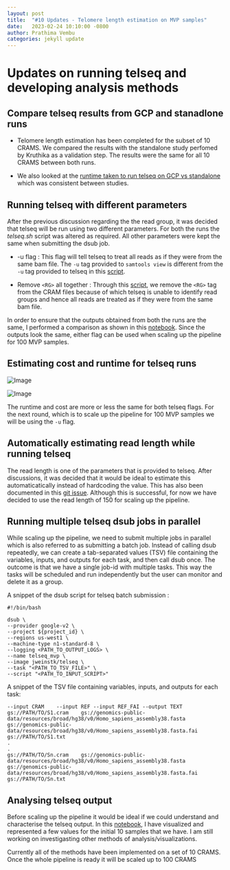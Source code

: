 ```yaml
---
layout: post
title:  "#10 Updates - Telomere length estimation on MVP samples"
date:   2023-02-24 10:10:00 -0800
author: Prathima Vembu 
categories: jekyll update
---
```

# Updates on running telseq and developing analysis methods

## Compare telseq results from GCP and stanadlone runs   
- Telomere length estimation has been completed for the subset of 10 CRAMS. We compared the results with the standalone study perfomed by Kruthika as a validation step. The results were the same for all 10 CRAMS between both runs. 

- We also looked at the [runtime taken to run telseq on GCP vs standalone](https://github.com/va-big-data-genomics/mvp-telomere-analysis/blob/main/images/GCPvsSGC_runtime_comparison.png) which was consistent between studies. 

## Running telseq with different parameters 
After the previous discussion regarding the the read group, it was decided that telseq will be run using two different parameters. For both the runs the *telseq.sh* script was altered as required. All other parameters were kept the same when submitting the dsub job. 

- -u flag : This flag will tell telseq to treat all reads as if they were from the same bam file. The ```-u``` tag provided to ```samtools view``` is different from the ```-u``` tag provided to telseq in this [script](https://github.com/va-big-data-genomics/mvp-telomere-analysis/blob/main/scripts/telseq-script-u-flag.sh). 

- Remove ```<RG>``` all together : Through this [script](https://github.com/va-big-data-genomics/mvp-telomere-analysis/blob/main/scripts/telseq-script-remove-RG.sh), we remove the ```<RG>``` tag from the CRAM files because of which telseq is unable to identify read groups and hence all reads are treated as if they were from the same bam file. <br> 

In order to ensure that the outputs obtained from both the runs are the same, I performed a comparison as shown in this [notebook](https://github.com/va-big-data-genomics/mvp-telomere-analysis/blob/main/scripts/mvp-telomere-study.ipynb). Since the outputs look the same, either flag can be used when scaling up the pipeline for 100 MVP samples.  

## Estimating cost and runtime for telseq runs 
![Image](https://github.com/va-big-data-genomics/mvp-telomere-analysis/blob/main/images/Runtime-comparison-telseq%20copy.png)


![Image](https://github.com/va-big-data-genomics/mvp-telomere-analysis/blob/main/images/Cost-estimate-comparison-telseq%20copy.png)

The runtime and cost are more or less the same for both telseq flags. For the next round, which is to scale up the pipeline for 100 MVP samples we will be using the ```-u``` flag. 


## Automatically estimating read length while running telseq
The read length is one of the parameters that is provided to telseq. After discussions, it was decided that it would be ideal to estimate this automaticatically instead of hardcoding the value. This has also been documented in this [git issue](https://github.com/va-big-data-genomics/mvp-telomere-analysis/issues/13). Although this is successful, for now we have decided to use the read length of 150 for scaling up the pipeline. 


## Running multiple telseq dsub jobs in parallel 
While scaling up the pipeline, we need to submit multiple jobs in parallel which is also referred to as submitting a batch job. Instead of calling dsub repeatedly, we can create a tab-separated values (TSV) file containing the variables, inputs, and outputs for each task, and then call dsub once. The outcome is that we have a single job-id with multiple tasks. This way the tasks will be scheduled and run independently but the user can monitor and delete it as a group. 

A snippet of the dsub script for telseq batch submission :
```
#!/bin/bash

dsub \
--provider google-v2 \
--project ${project_id} \
--regions us-west1 \
--machine-type n1-standard-8 \
--logging <PATH_TO_OUTPUT_LOGS> \
--name telseq_mvp \
--image jweinstk/telseq \
--task "<PATH_TO_TSV_FILE>" \
--script "<PATH_TO_INPUT_SCRIPT>"
```

A snippet of the TSV file containing variables, inputs, and outputs for each task:
```
--input CRAM	--input REF	--input REF_FAI	--output TEXT
gs://PATH/TO/S1.cram	gs://genomics-public-data/resources/broad/hg38/v0/Homo_sapiens_assembly38.fasta gs://genomics-public-data/resources/broad/hg38/v0/Homo_sapiens_assembly38.fasta.fai	gs://PATH/TO/S1.txt
.
.
gs://PATH/TO/Sn.cram	gs://genomics-public-data/resources/broad/hg38/v0/Homo_sapiens_assembly38.fasta gs://genomics-public-data/resources/broad/hg38/v0/Homo_sapiens_assembly38.fasta.fai	gs://PATH/TO/Sn.txt
```

## Analysing telseq output 
Before scaling up the pipeline it would be ideal if we could understand and characterise the telseq output. In this [notebook](https://github.com/va-big-data-genomics/mvp-telomere-analysis/blob/main/scripts/mvp-telomere-analysis.ipynb), I have visualized and represented a few values for the initial 10 samples that we have. I am still working on investigasting other methods of analysis/visualizations. 

Currently all of the methods have been implemented on a set of 10 CRAMS. Once the whole pipeline is ready it will be scaled up to 100 CRAMS 